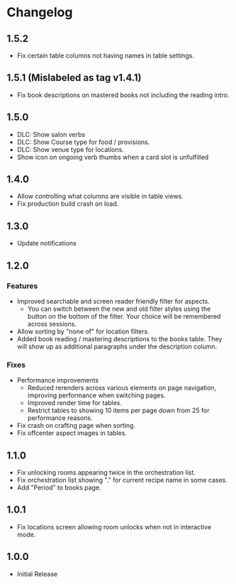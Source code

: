 # Changelog

## 1.5.2

- Fix certain table columns not having names in table settings.

## 1.5.1 (Mislabeled as tag v1.4.1)

- Fix book descriptions on mastered books not including the reading intro.

## 1.5.0

- DLC: Show salon verbs
- DLC: Show Course type for food / provisions.
- DLC: Show venue type for locations.
- Show icon on ongoing verb thumbs when a card slot is unfulfilled

## 1.4.0

- Allow controlling what columns are visible in table views.
- Fix production build crash on load.

## 1.3.0

- Update notifications

## 1.2.0

### Features

- Improved searchable and screen reader friendly filter for aspects.
  - You can switch between the new and old filter styles using the button on the bottom of the filter. Your choice will be remembered across sessions.
- Allow sorting by "none of" for location filters.
- Added book reading / mastering descriptions to the books table. They will show up as additional paragraphs under the description column.

### Fixes

- Performance improvements
  - Reduced rerenders across various elements on page navigation, improving performance when switching pages.
  - Improved render time for tables.
  - Restrict tables to showing 10 items per page down from 25 for performance reasons.
- Fix crash on crafting page when sorting.
- Fix offcenter aspect images in tables.

## 1.1.0

- Fix unlocking rooms appearing twice in the orchestration list.
- Fix orchestration list showing "." for current recipe name in some cases.
- Add "Period" to books page.

## 1.0.1

- Fix locations screen allowing room unlocks when not in interactive mode.

## 1.0.0

- Initial Release
